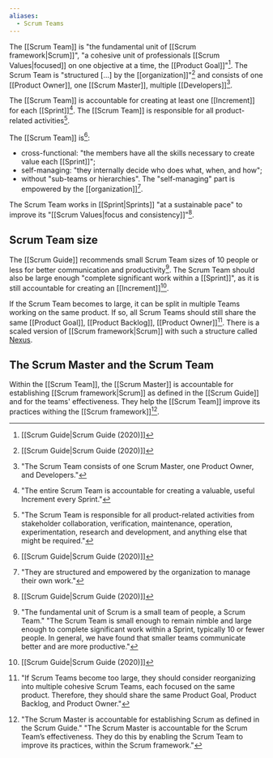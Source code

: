 ```yaml
---
aliases:
  - Scrum Teams
---
```

The [[Scrum Team]] is "the fundamental unit of [[Scrum framework|Scrum]]", "a cohesive unit of professionals [[Scrum Values|focused]] on one objective at a time, the [[Product Goal]]"[^scrum-guide-2020]. The Scrum Team is "structured [...] by the [[organization]]"[^scrum-guide-2020] and consists of one [[Product Owner]], one [[Scrum Master]], multiple [[Developers]][^scrum-team-definition].

[^scrum-team-definition]: "The Scrum Team consists of one Scrum Master, one Product Owner, and Developers."[^scrum-guide-2020]

The [[Scrum Team]] is accountable for creating at least one [[Increment]] for each [[Sprint]][^increment-sprint-accountability]. The [[Scrum Team]] is responsible for all product-related activities[^scrum-team-responsibility].

[^increment-sprint-accountability]: "The entire Scrum Team is accountable for creating a valuable, useful Increment every Sprint."[^scrum-guide-2020]
[^scrum-team-responsibility]: "The Scrum Team is responsible for all product-related activities from stakeholder collaboration, verification, maintenance, operation, experimentation, research and development, and anything else that might be required."[^scrum-guide-2020]

The [[Scrum Team]] is[^scrum-guide-2020]:
- cross-functional: "the members have all the skills necessary to create value each [[Sprint]]";
- self-managing: "they internally decide who does what, when, and how";
- without "sub-teams or hierarchies".
The "self-managing" part is empowered by the [[organization]][^organization-empowers-scrum-team].

[^organization-empowers-scrum-team]: "They are structured and empowered by the organization to manage their own work."

The Scrum Team works in [[Sprint|Sprints]] "at a sustainable pace" to improve its "[[Scrum Values|focus and consistency]]"[^scrum-guide-2020].
## Scrum Team size

The [[Scrum Guide]] recommends small Scrum Team sizes of 10 people or less for better communication and productivity[^small-scrum-teams]. The Scrum Team should also be large enough "complete significant work within a [[Sprint]]", as it is still accountable for creating an [[Increment]][^scrum-guide-2020].

If the Scrum Team becomes to large, it can be split in multiple Teams working on the same product. If so, all Scrum Teams should still share the same [[Product Goal]], [[Product Backlog]], [[Product Owner]][^multiple-scrum-teams]. There is a scaled version of [[Scrum framework|Scrum]] with such a structure called [Nexus](https://www.scrum.org/resources/nexus-guide).

[^small-scrum-teams]: "The fundamental unit of Scrum is a small team of people, a Scrum Team." "The Scrum Team is small enough to remain nimble and large enough to complete significant work within a Sprint, typically 10 or fewer people. In general, we have found that smaller teams communicate better and are more productive."[^scrum-guide-2020]
[^multiple-scrum-teams]: "If Scrum Teams become too large, they should consider reorganizing into multiple cohesive Scrum Teams, each focused on the same product. Therefore, they should share the same Product Goal, Product Backlog, and Product Owner."[^scrum-guide-2020]
## The Scrum Master and the Scrum Team

Within the [[Scrum Team]], the [[Scrum Master]] is accountable for establishing [[Scrum framework|Scrum]] as defined in the [[Scrum Guide]] and for the teams' effectiveness. They help the [[Scrum Team]] improve its practices withing the [[Scrum framework]][^scrum-master-team-accountable].

[^scrum-master-team-accountable]: "The Scrum Master is accountable for establishing Scrum as defined in the Scrum Guide." "The Scrum Master is accountable for the Scrum Team’s effectiveness. They do this by enabling the Scrum Team to improve its practices, within the Scrum framework."[^scrum-guide-2020]



[^scrum-guide-2020]: [[Scrum Guide|Scrum Guide (2020)]]